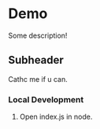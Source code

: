 # Demo
Some description!

## Subheader

Cathc me if u can.

### Local Development

1. Open index.js in node.